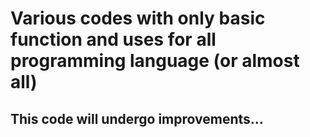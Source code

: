 # Various codes with only basic function and uses for all programming language (or almost all)

## This code will undergo improvements...
